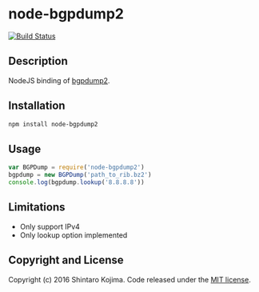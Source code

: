 # node-bgpdump2

[![Build Status](https://travis-ci.org/codeout/node-bgpdump2.svg)](https://travis-ci.org/codeout/node-bgpdump2)

## Description

NodeJS binding of [bgpdump2](https://github.com/yasuhiro-ohara-ntt/bgpdump2).

## Installation

```zsh
npm install node-bgpdump2
```

## Usage

```js
var BGPDump = require('node-bgpdump2')
bgpdump = new BGPDump('path_to_rib.bz2')
console.log(bgpdump.lookup('8.8.8.8'))
```

## Limitations

* Only support IPv4
* Only lookup option implemented

## Copyright and License

Copyright (c) 2016 Shintaro Kojima. Code released under the [MIT license](LICENSE).


